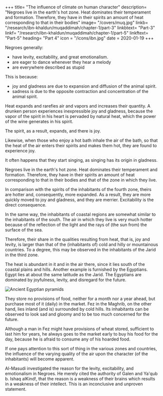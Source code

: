 +++
title= "The influence of climate on human character"
description= "Negroes live in the earth's hot zone. Heat dominates their temperament and formation. Therefore, they have in their spirits an amount of heat corresponding to that in their bodies"
image= "/covers/muq.jpg"
linkb= "/research/ibn-khaldun/muqaddimah/chapter-1/part-3"
linkbtext= "Part-3"
linkf= "/research/ibn-khaldun/muqaddimah/chapter-1/part-5"
linkftext= "Part-5"
heading= "Part 4"
icon = "/icons/ibn.jpg"
date = 2020-01-19
+++


<!-- FOURTH PREFATORY DISCUSSION -->

Negroes generally:
- have levity, excitability, and great emotionalism. 
- are eager to dance whenever they hear a melody
- are everywhere described as stupid

This is because:
- joy and gladness are due to expansion and diffusion of the animal spirit. 
- sadness is due to the opposite contraction and concentration of the animal spirit. 

Heat expands and rarefies air and vapors and increases their quantity. A drunken person experiences inexpressible joy and gladness, because the vapor of the spirit in his heart is pervaded by natural heat, which the power of the wine generates in his spirit. 

The spirit, as a result, expands, and there is joy.

Likewise, when those who enjoy a hot bath inhale the air of the bath, so that the heat of the air enters their spirits and makes them hot, they are found to experience joy. 

It often happens that they start singing, as singing has its origin in gladness.

Negroes live in the earth's hot zone. Heat dominates their temperament and formation. Therefore, they have in their spirits an amount of heat corresponding to that in their bodies and that of the zone in which they live. 

In comparison with the spirits of the inhabitants of the fourth zone, theirs are hotter and, consequently, more expanded. As a result, they are more quickly moved to joy and gladness, and they are merrier. Excitability is the direct consequence.

In the same way, the inhabitants of coastal regions are somewhat similar to the inhabitants of the south. The air in which they live is very much hotter because of the reflection of the light and the rays of (the sun from) the surface of the sea.

Therefore, their share in the qualities resulting from heat, that is, joy and levity, is larger than that of the (inhabitants of) cold and hilly or mountainous countries. To a degree, this may be observed in the inhabitants of the Jarid in the third zone. 

The heat is abundant in it and in the air there, since it lies south of the coastal plains and hills. Another example is furnished by the Egyptians. Egypt lies at about the same latitude as the Jarid. The Egyptians are dominated by joyfulness, levity, and disregard for the future. 

![Ancient Egyptian pyramids](/photos/egypt.jpg)

They store no provisions of food, neither for a month nor a year ahead, but purchase most of it (daily) in the market. Fez in the Maghrib, on the other hand, lies inland (and is) surrounded by cold hills. Its inhabitants can be
observed to look sad and gloomy and to be too much concerned for the future.

Although a man in Fez might have provisions of wheat stored, sufficient to last him for years, he always goes to the market early to buy his food for the day, because he is afraid to consume any of his hoarded food.

If one pays attention to this sort of thing in the various zones and countries, the influence of the varying quality of the air upon the character (of the inhabitants) will become apparent. 

Al-Masudi investigated the reason for the levity, excitability, and emotionalism in Negroes. He merely cited the authority of Galen and Ya'qub b. Ishaq alKind!, that the reason is a weakness of their brains which results in a weakness of their intellect. This is an inconclusive and unproven statement. 